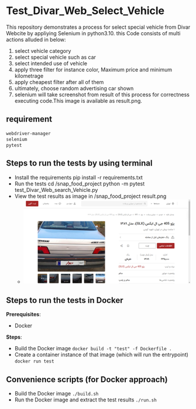 # Test_Divar_Web_Select_Vehicle

This repository demonstrates a process for select special vehicle from Divar Webcite by appliying Selenium in python3.10.
this Code consists of multi actions alluded in below:
1) select vehicle category
2) select special vehicle such as car
3) select intended use of vehicle
4) apply three filter for instance color, Maximum price and minimum kilometrage
5) apply cheapest filter after all of them
6) ultimately, choose random advertising car shown
7) selenium will take screenshot from result of this process for correctness executing code.This image is available as result.png.

## requirement
    webdriver-manager
    selenium 
    pytest
    
## Steps to run the tests by using terminal 

- Install the requirements
          pip install -r requirements.txt
- Run the tests
          cd /snap_food_project
          python -m pytest test_Divar_Web_search_Vehicle.py
- View the test results as image in /snap_food_project
          result.png
    - ![Image Alt Text](result.png)

## Steps to run the tests in Docker

**Prerequisites**:

- Docker

**Steps**:

- Build the Docker image
        `docker build -t "test" -f Dockerfile .`
- Create a container instance of that image (which will run the entrypoint)
        `docker run test`

## Convenience scripts (for Docker approach)

- Build the Docker image
        `./build.sh`
- Run the Docker image and extract the test results
        `./run.sh`
